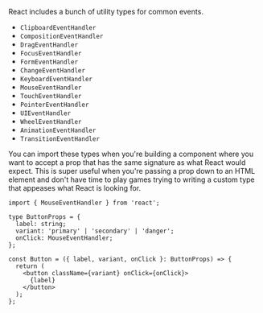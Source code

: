 React includes a bunch of utility types for common events.

- `ClipboardEventHandler`
- `CompositionEventHandler`
- `DragEventHandler`
- `FocusEventHandler`
- `FormEventHandler`
- `ChangeEventHandler`
- `KeyboardEventHandler`
- `MouseEventHandler`
- `TouchEventHandler`
- `PointerEventHandler`
- `UIEventHandler`
- `WheelEventHandler`
- `AnimationEventHandler`
- `TransitionEventHandler`

You can import these types when you're building a component where you want to accept a prop that has the same signature as what React would expect. This is super useful when you're passing a prop down to an HTML element and don't have time to play games trying to writing a custom type that appeases what React is looking for.

```tsx
import { MouseEventHandler } from 'react';

type ButtonProps = {
  label: string;
  variant: 'primary' | 'secondary' | 'danger';
  onClick: MouseEventHandler;
};

const Button = ({ label, variant, onClick }: ButtonProps) => {
  return (
    <button className={variant} onClick={onClick}>
      {label}
    </button>
  );
};
```
